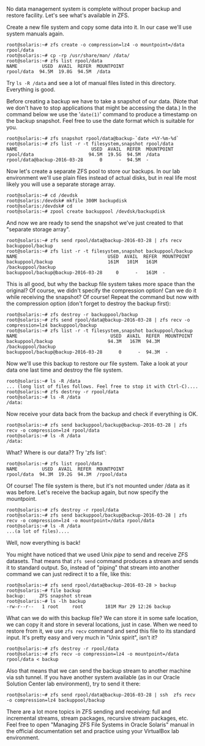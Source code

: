 No data management system is complete without proper backup and restore
facility. Let's see what's available in ZFS.

Create a new file system and copy some data into it. In our case we'll
use system manuals again.

``` console
root@solaris:~# zfs create -o compression=lz4 -o mountpoint=/data rpool/data
root@solaris:~# cp -rp /usr/share/man/ /data/
root@solaris:~# zfs list rpool/data
NAME         USED  AVAIL  REFER  MOUNTPOINT
rpool/data  94.5M  19.8G  94.5M  /data
```

Try `ls -R /data` and see a lot of manual files listed in this
directory. Everything is good.

Before creating a backup we have to take a snapshot of our data. (Note
that we don't have to stop applications that might be accessing the
data.) In the command below we use the '`date(1)`' command to produce a
timestamp on the backup snapshot. Feel free to use the date format which
is suitable for you.

``` console
root@solaris:~# zfs snapshot rpool/data@backup-`date +%Y-%m-%d`
root@solaris:~# zfs list -r -t filesystem,snapshot rpool/data
NAME                           USED  AVAIL  REFER  MOUNTPOINT
rpool/data                    94.5M  19.5G  94.5M  /data
rpool/data@backup-2016-03-28      0      -  94.5M  -
```

Now let's create a separate ZFS pool to store our backups. In our lab
environment we'll use plain files instead of actual disks, but in real
life most likely you will use a separate storage array.

``` console
root@solaris:~# cd /devdsk
root@solaris:/devdsk# mkfile 300M backupdisk
root@solaris:/devdsk# cd
root@solaris:~# zpool create backuppool /devdsk/backupdisk 
```

And now we are ready to send the snapshot we've just created to that
"separate storage array".

``` console
root@solaris:~# zfs send rpool/data@backup-2016-03-28 | zfs recv backuppool/backup
root@solaris:~# zfs list -r -t filesystem,snapshot backuppool/backup
NAME                                 USED  AVAIL  REFER  MOUNTPOINT
backuppool/backup                    161M   101M   161M  /backuppool/backup
backuppool/backup@backup-2016-03-28     0      -   161M  -
```

This is all good, but why the backup file system takes more space than
the original? Of course, we didn't specify the compression option! Can
we do it while receiving the snapshot? Of course! Repeat the command but
now with the compression option (don't forget to destroy the backup
first):

``` console
root@solaris:~# zfs destroy -r backuppool/backup
root@solaris:~# zfs send rpool/data@backup-2016-03-28 | zfs recv -o compression=lz4 backuppool/backup
root@solaris:~# zfs list -r -t filesystem,snapshot backuppool/backup
NAME                                  USED  AVAIL  REFER  MOUNTPOINT
backuppool/backup                    94.3M   167M  94.3M  /backuppool/backup
backuppool/backup@backup-2016-03-28      0      -  94.3M  -
```

Now we'll use this backup to restore our file system. Take a look at
your data one last time and destroy the file system.

``` console
root@solaris:~# ls -R /data
... (long list of files follows. Feel free to stop it with Ctrl-C)....
root@solaris:~# zfs destroy -r rpool/data
root@solaris:~# ls -R /data
/data:
```

Now receive your data back from the backup and check if everything is
OK.

``` console
root@solaris:~# zfs send backuppool/backup@backup-2016-03-28 | zfs recv -o compression=lz4 rpool/data
root@solaris:~# ls -R /data
/data:
```

What? Where is our data?? Try 'zfs list':

``` console
root@solaris:~# zfs list rpool/data
NAME         USED  AVAIL  REFER  MOUNTPOINT
rpool/data  94.3M  19.2G  94.3M  /rpool/data
```

Of course! The file system is there, but it's not mounted under /data as
it was before. Let's receive the backup again, but now specify the
mountpoint.

``` console
root@solaris:~# zfs destroy -r rpool/data
root@solaris:~# zfs send backuppool/backup@backup-2016-03-28 | zfs recv -o compression=lz4 -o mountpoint=/data rpool/data
root@solaris:~# ls -R /data
...(a lot of files)....
```

Well, now everything is back!

You might have noticed that we used Unix _pipe_ to send and receive ZFS
datasets. That means that `zfs send` command produces a stream and
sends it to standard output. So, instead of "piping" that stream into
another command we can just redirect it to a file, like this:

``` console
root@solaris:~# zfs send rpool/data@backup-2016-03-28 > backup
root@solaris:~# file backup
backup:     ZFS snapshot stream
root@solaris:~# ls -lh backup
-rw-r--r--   1 root     root        181M Mar 29 12:26 backup
```

What can we do with this backup file? We can store it in some safe
location, we can copy it and store in several locations, just in case.
When we need to restore from it, we use `zfs recv` command and send this
file to its standard input. It's pretty easy and very much in "Unix
spirit", isn't it?

``` console
root@solaris:~# zfs destroy -r rpool/data
root@solaris:~# zfs recv -o compression=lz4 -o mountpoint=/data rpool/data < backup
```

Also that means that we can send the backup stream to another machine
via ssh tunnel. If you have another system available (as in our Oracle
Solution Center lab environment), try to send it there:

``` console
root@solaris:~# zfs send rpool/data@backup-2016-03-28 | ssh  zfs recv -o compression=lz4 backuppool/backup
```

There are a lot more topics in ZFS sending and receiving: full and
incremental streams, stream packages, recursive stream packages, etc.
Feel free to open "Managing ZFS File Systems in Oracle Solaris" manual
in the official documentation set and practice using your VirtualBox lab
environment.

